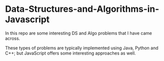 # Data-Structures-and-Algorithms-in-Javascript
In this repo are some interesting DS and Algo problems that I have came across.

These types of problems are typically implemented using Java, Python and C++; but JavaScript offers some interesting approaches as well.
